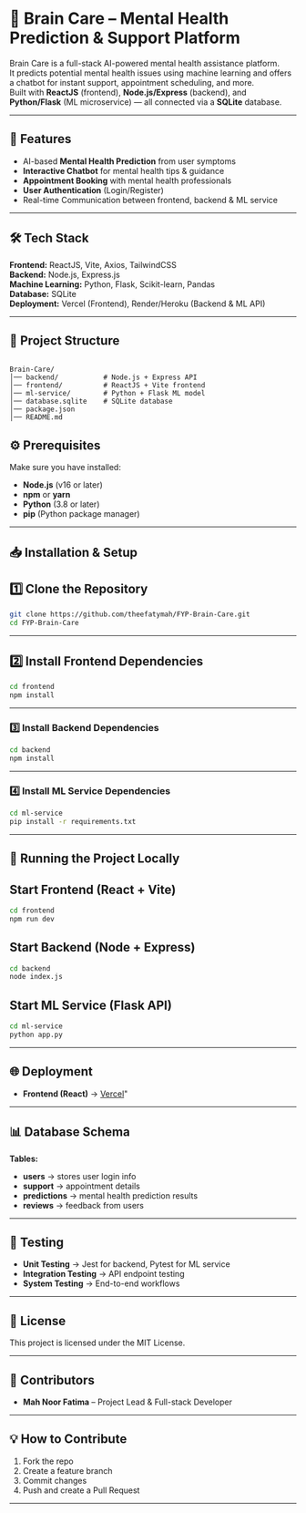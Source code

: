 # 🧠 Brain Care – Mental Health Prediction & Support Platform

Brain Care is a full-stack AI-powered mental health assistance platform.  
It predicts potential mental health issues using machine learning and offers a chatbot for instant support, appointment scheduling, and more.  
Built with **ReactJS** (frontend), **Node.js/Express** (backend), and **Python/Flask** (ML microservice) — all connected via a **SQLite** database.

---

## 📌 Features
- AI-based **Mental Health Prediction** from user symptoms
- **Interactive Chatbot** for mental health tips & guidance
- **Appointment Booking** with mental health professionals
- **User Authentication** (Login/Register)
- Real-time Communication between frontend, backend & ML service

---

## 🛠 Tech Stack

**Frontend:** ReactJS, Vite, Axios, TailwindCSS  
**Backend:** Node.js, Express.js  
**Machine Learning:** Python, Flask, Scikit-learn, Pandas  
**Database:** SQLite  
**Deployment:** Vercel (Frontend), Render/Heroku (Backend & ML API)

---

## 📂 Project Structure
```

Brain-Care/
│── backend/           # Node.js + Express API
│── frontend/          # ReactJS + Vite frontend
│── ml-service/        # Python + Flask ML model
│── database.sqlite    # SQLite database
│── package.json
│── README.md

````


## ⚙️ Prerequisites

Make sure you have installed:
- **Node.js** (v16 or later)
- **npm** or **yarn**
- **Python** (3.8 or later)
- **pip** (Python package manager)

---

## 📥 Installation & Setup

## 1️⃣ Clone the Repository

````bash
git clone https://github.com/theefatymah/FYP-Brain-Care.git
cd FYP-Brain-Care
````
---

## 2️⃣ Install Frontend Dependencies

````bash
cd frontend
npm install
````

---

### 3️⃣ Install Backend Dependencies

````bash
cd backend
npm install
````
---

### 4️⃣ Install ML Service Dependencies

````bash
cd ml-service
pip install -r requirements.txt
````

---

## 🚀 Running the Project Locally

## Start Frontend (React + Vite)

````bash
cd frontend
npm run dev
````

## Start Backend (Node + Express)

````bash
cd backend
node index.js
````

## Start ML Service (Flask API)

````bash
cd ml-service
python app.py
````

---

## 🌐 Deployment

* **Frontend (React)** → [Vercel](https://brain-care-lime.vercel.app/)"
---

## 📊 Database Schema

**Tables:**

* **users** → stores user login info
* **support** → appointment details
* **predictions** → mental health prediction results
* **reviews** → feedback from users


---

## 🧪 Testing

* **Unit Testing** → Jest for backend, Pytest for ML service
* **Integration Testing** → API endpoint testing
* **System Testing** → End-to-end workflows

---

## 📜 License

This project is licensed under the MIT License.

---

## 🤝 Contributors

* **Mah Noor Fatima** – Project Lead & Full-stack Developer

---

## 💡 How to Contribute

1. Fork the repo
2. Create a feature branch
3. Commit changes
4. Push and create a Pull Request

---



